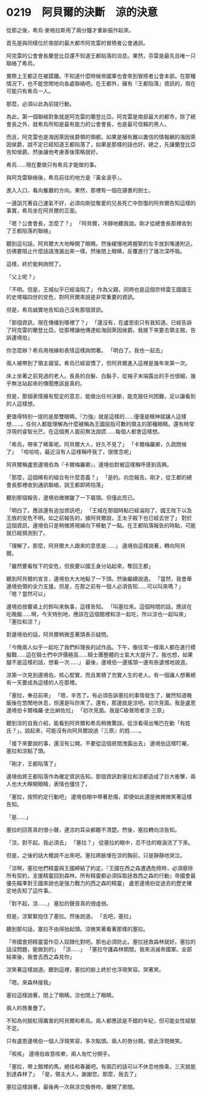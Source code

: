 # 0219　阿貝爾的決斷　涼的決意

從那之後，希烏·麥格拉斯用了兩分鐘才重新振作起來。

首先是與同樣位於南部的最大都市阿克雷的冒險者公會通訊。

阿克雷的公會會長蘭登比亞還不知道王都陷落的消息。果然，芬雷是最先且唯一只聯絡了希烏。

實際上王都正在被蹂躪。不知道什麼時候帝國軍也會來到冒險者公會本部。在那種情況下，也不能悠閒地向各處聯絡吧。在王都外，擁有『王都陷落』資訊的，現在可能只有希烏一人。

那麼，必須以此為前提行動。

為此，第一個聯絡對象就是阿克雷的蘭登比亞。阿克雷是南部最大的都市，除了總會長之外，就希烏所知是最有能力的公會會長，也是最可信賴的男人。

而且，阿克雷也是海因萊因侯爵領的領都。如果是擁有難以置信的情報網的海因萊因侯爵，說不定已經知道王都陷落了，如果是那樣的話也好。總之，先讓蘭登比亞告知侯爵。然後讓他考慮善後策略就好。

希烏……現在要做只有希烏才能做的事。

與阿克雷聯絡後，希烏前往的地方是『黃金波亭』。

進入入口，看向餐廳的方向。果然，那裡有一個在讀書的劍士。

一邊詛咒著自己運氣不好，必須向剛從敬愛的兄長死亡中恢復的阿貝爾告知這樣的事實，希烏坐在阿貝爾的正面。

「嗯？公會會長，怎麼了？」
「阿貝爾，冷靜地聽我說。剛才從總會長那裡收到了王都陷落的聯絡」

聽到這句話，阿貝爾大大地睜開了眼睛。然後緩慢地將握緊的左手放到嘴邊附近。彷彿要阻止什麼話語洩漏出來一樣。然後閉上眼睛，反覆進行了幾次深呼吸。

這樣，終於能夠詢問了。

「父上呢？」

「不明。但是，王城似乎已經淪陷了」
作為父親，同時也是這個奈特雷王國國王的史塔福四世的安危，對阿貝爾來說是非常重要的資訊。

但是，希烏誠實地告知自己沒有那個資訊。

「那個資訊，現在傳播到哪裡了？」
「還沒有，在盧恩街只有我知道。已經告訴了阿克雷的蘭登比亞。從那裡讓他傳達給海因萊因侯爵。我接下來要去領主館，告訴邊境伯」

你怎麼辦？希烏用視線和表情這樣詢問著。
「明白了。我也一起去」

兩人被帶到了領主寢室。希烏已經習慣了，但阿貝爾進入這裡是幾年來第一次。

床上坐著之前見過的老人。長長的白髮、白鬍子，從袖子末端露出的手也很細，幾乎無法站起來的傳聞應該是真的。

但是，那個表情擁有堅定的意志，能做出任何決斷，能克服任何困難，足以讓看到的人這樣想。

更值得特別一提的是那雙眼睛。『力強』就是這樣的……僅僅是眼神就讓人這樣想……。任何人都能理解為什麼被稱為王國屈指可數的領主的那種眼睛。還有時常浮現的睿智光芒。在這個男人面前無法說謊……每個人都會這樣想。

「希烏，帶來了稀客呢。阿貝爾大人，好久不見了」
「卡爾梅羅卿，久疏問候了」
「哈哈哈，最近沒有人這樣稱呼我了，很懷念呢」

阿貝爾稱盧恩邊境伯為『卡爾梅羅卿』，邊境伯對被這樣稱呼感到高興。

「那麼，這個稀有的組合有什麼意義？」
「是的。向您報告。剛才，從王都的總會長那裡收到通訊聯絡，說王都即將陷落」

聽到那個報告，邊境伯微微皺了一下眉頭。但僅此而已。

「明白了。應該還有追加資訊吧」
「王城在那個時點已經淪陷了。國王陛下以及王族的安危不明。如之前報告的，據阿貝爾說，王太子殿下也已經去世了」
對於這個資訊，邊境伯只是稍微將視線向下移動了一點。在王都陷落報告的時點，可能就已經預測到了。

「理解了。那麼，阿貝爾大人跟來的意思是……」
邊境伯這樣說著，轉向阿貝爾。

「雖然要看陛下的安危，但我要以國王身分站起來，奪回王都」

聽到阿貝爾的宣言，邊境伯大大地點了一下頭。然後繼續說道。
「當然，我會舉邊境伯領的全力支援。但是，在那之前有一個人必須告知……可以叫來嗎？」
「嗯？當然可以」

邊境伯按響桌上的鈴叫來執事，這樣告知。
「叫塞拉來。這個時間的話，應該在吃晚飯……啊，今天特別地，應該在這個館裡和涼一起吃，所以涼也一起叫來」
「塞拉和涼？」

對邊境伯的話，阿貝爾稍微歪著頭表示疑問。

「今晚兩人似乎一起吃了我們料理長的試作品。下午，像往常一樣兩人都在進行模擬戰……這在騎士們中評價極高……騎士團整體的士氣大大提升了。我也想，如果腿不是這樣的話，想看一次……」
最後，邊境伯一邊搖頭一邊有些遺憾地說道。

涼第一次見到邊境伯。核心堅實，而且累積了充實人生的老人。有一個讓人想著總有一天要成為這樣的人在那裡。

「塞拉，奉召前來」
「嗯，辛苦了。有必須告訴塞拉的事情發生了，雖然知道晚飯後在悠閒地休息，但還是叫你來了。還有，那邊就是涼吧。初次見面。我是盧恩邊境伯卡爾梅羅·史比納佐拉」
「初次見面。我是C級冒險者涼·三原」

聽到涼的自我介紹，能看到阿貝爾和希烏稍微驚訝。從涼看得出嘴巴在動「有姓氏？」。說起來，可能沒有向阿貝爾說過『三原』的姓……。

「接下來要說的事，還沒有公開。不要從這個房間洩露出去」
邊境伯這樣叮囑，塞拉和涼點了頭。

「剛才，王都陷落了」

邊境伯將王都陷落作為確定資訊告知。那個資訊對塞拉和涼都造成了巨大衝擊，兩人也大大睜開眼睛，表情也僵住了。

「塞拉，按照約定行動吧」
邊境伯眼中帶著悲傷，即便如此還是微微微笑著這樣告知。

「是……」

塞拉的回答真的很小聲，連涼的耳朵都聽不清楚。然後，塞拉轉向涼告知。

「涼，對不起。我必須去」
「塞拉？」
從塞拉的眼中，忍不住的眼淚流了下來。

但是，之後的話大概說不出來吧。塞拉將臉埋在涼的胸前，只是靜靜地哭泣。

「涼啊，塞拉他們精靈與王國締結了約定。『王國在西之森遭遇危險時，必須廢除所有契約，支援精靈回到森林。所有精靈都必須採取拯救西之森的行動』帝國會最優先瞄準對王國來說也是強力戰力的西之森的精靈」
盧恩邊境伯從過去的歷史確定地告知了這件事。

「對不起，涼……」
塞拉的聲音真的很虛弱。

但是，涼緊緊抱住了塞拉。然後說道。
「去吧，塞拉」

聽到那句話，塞拉不由得抬起頭。涼微笑著看著那樣的塞拉。

「帝國會把精靈當作亞人奴隸化對吧。那也必須防止。塞拉拯救森林就好。塞拉的話沒問題，能做到的」
「涼……」
「塞拉守護森林期間，我來消滅帝國軍。全部結束後，我會去西之森見你」

涼笑著這樣說道。聽到這裡，塞拉的臉上終於也浮現笑容。哭著笑。

「嗯。來森林接我」

塞拉這樣說著，閉上了眼睛。涼也閉上了眼睛。

兩人的唇重疊了。

不知為何臉紅得厲害的阿貝爾和希烏。兩人都應該是不錯的年紀，但可能女性經驗不足。

只有盧恩邊境伯一個人浮現笑容，多次點頭。兩人的唇分開，彼此浮現微笑。

「咳咳」
邊境伯故意咳嗽，兩人匆忙分開手。

「塞拉，帶上館裡的馬，絕佳和春麗吧。有兩匹的話可以不休息地換乘，三天就能到達森林了」
「是，領主大人，謝謝您。那麼，我去了」

塞拉這樣說著，最後再一次與涼交換唇吻，離開了房間。